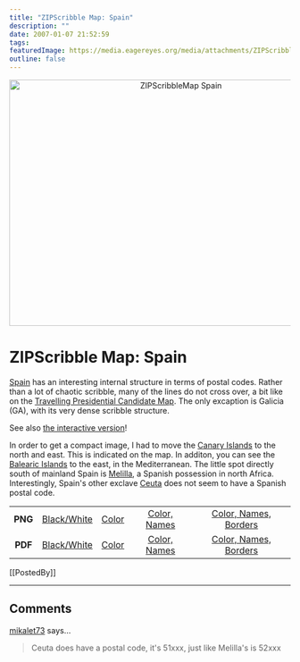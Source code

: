 ```yaml
---
title: "ZIPScribble Map: Spain"
description: ""
date: 2007-01-07 21:52:59
tags: 
featuredImage: https://media.eagereyes.org/media/attachments/ZIPScribbleMaps/ZIPScribbleMap-Spain-color-names-borders.png
outline: false
---
```


<p align="center"><img class="aligncenter" title="ZIPScribbleMap Spain" src="https://media.eagereyes.org/media/attachments/ZIPScribbleMaps/ZIPScribbleMap-Spain-color-names-borders.png" alt="ZIPScribbleMap Spain" width="599" height="441" border="0" /></p>

# ZIPScribble Map: Spain

<a href="http://en.wikipedia.org/wiki/Spain">Spain</a> has an interesting internal structure in terms of postal codes. Rather than a lot of chaotic scribble, many of the lines do not cross over, a bit like on the <a href="/Applications/ZIPTPCMap.html">Travelling Presidential Candidate Map</a>. The only excaption is Galicia (GA), with its very dense scribble structure.

See also <a href="/zipscribble-maps/interactive-zipscribble-map#ES">the interactive version</a>!

In order to get a compact image, I had to move the <a href="http://en.wikipedia.org/wiki/Canary_Islands">Canary Islands</a> to the north and east. This is indicated on the map. In additon, you can see the <a href="http://en.wikipedia.org/wiki/Balearic_Islands">Balearic Islands</a> to the east, in the Mediterranean. The little spot directly south of mainland Spain is <a href="http://en.wikipedia.org/wiki/Melilla">Melilla</a>, a Spanish possession in north Africa. Interestingly, Spain's other exclave <a href="http://en.wikipedia.org/wiki/Ceuta">Ceuta</a> does not seem to have a Spanish postal code.

<table width="80%" border="0" align="center">
<tbody>
<tr>
<td align="center"><strong>PNG</strong></td>
<td align="center"><a href="https://media.eagereyes.org/media/attachments/ZIPScribbleMaps/ZIPScribbleMap-Spain.png" target="_blank" rel="slb_off">Black/White</a></td>
<td align="center"><a href="https://media.eagereyes.org/media/attachments/ZIPScribbleMaps/ZIPScribbleMap-Spain-color.png" target="_blank" rel="slb_off">Color</a></td>
<td align="center"><a href="https://media.eagereyes.org/media/attachments/ZIPScribbleMaps/ZIPScribbleMap-Spain-color-names.png" target="_blank" rel="slb_off">Color, Names</a></td>
<td align="center"><a href="https://media.eagereyes.org/media/attachments/ZIPScribbleMaps/ZIPScribbleMap-Spain-color-names-borders.png" target="_blank" rel="slb_off">Color, Names, Borders</a></td>
</tr>
<tr>
<td align="center"><strong>PDF</strong></td>
<td align="center"><a href="https://media.eagereyes.org/media/attachments/ZIPScribbleMaps/ZIPScribbleMap-Spain.pdf" target="_blank">Black/White</a></td>
<td align="center"><a href="https://media.eagereyes.org/media/attachments/ZIPScribbleMaps/ZIPScribbleMap-Spain-color.pdf" target="_blank">Color </a></td>
<td align="center"><a href="https://media.eagereyes.org/media/attachments/ZIPScribbleMaps/ZIPScribbleMap-Spain-color-names.pdf" target="_blank">Color, Names</a></td>
<td align="center"><a href="https://media.eagereyes.org/media/attachments/ZIPScribbleMaps/ZIPScribbleMap-Spain-color-names-borders.pdf" target="_blank">Color, Names, Borders</a></td>
</tr>
</tbody>
</table>

[[PostedBy]]

<aside class="comments">

---
## Comments

<a href="http://gravatar.com/mikalet73" rel="nofollow noopener" target="_blank">mikalet73</a> says…
>	Ceuta does have a postal code, it's 51xxx, just like Melilla's is 52xxx

</aside>

